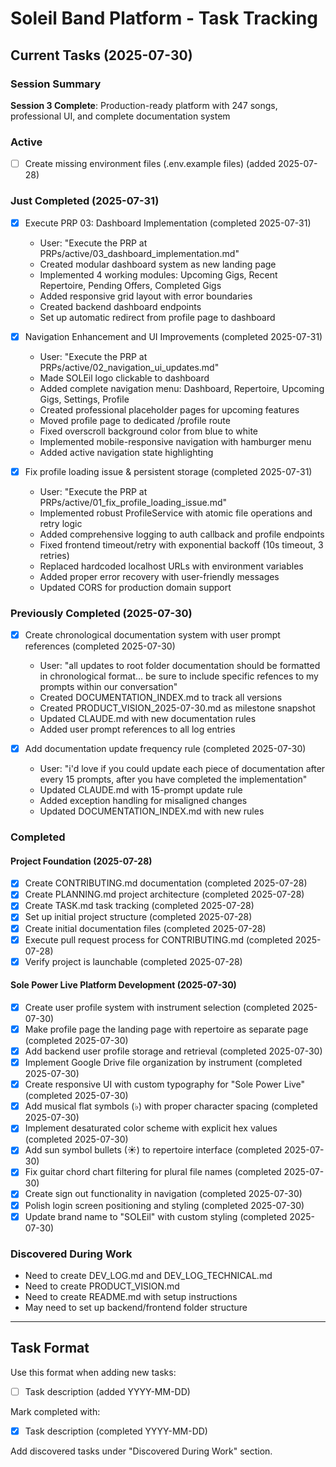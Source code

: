 # Soleil Band Platform - Task Tracking

## Current Tasks (2025-07-30)

### Session Summary
**Session 3 Complete**: Production-ready platform with 247 songs, professional UI, and complete documentation system

### Active
- [ ] Create missing environment files (.env.example files) (added 2025-07-28)

### Just Completed (2025-07-31)
- [x] Execute PRP 03: Dashboard Implementation (completed 2025-07-31)
  - User: "Execute the PRP at PRPs/active/03_dashboard_implementation.md"
  - Created modular dashboard system as new landing page
  - Implemented 4 working modules: Upcoming Gigs, Recent Repertoire, Pending Offers, Completed Gigs
  - Added responsive grid layout with error boundaries
  - Created backend dashboard endpoints
  - Set up automatic redirect from profile page to dashboard

- [x] Navigation Enhancement and UI Improvements (completed 2025-07-31)
  - User: "Execute the PRP at PRPs/active/02_navigation_ui_updates.md"
  - Made SOLEil logo clickable to dashboard
  - Added complete navigation menu: Dashboard, Repertoire, Upcoming Gigs, Settings, Profile
  - Created professional placeholder pages for upcoming features
  - Moved profile page to dedicated /profile route
  - Fixed overscroll background color from blue to white
  - Implemented mobile-responsive navigation with hamburger menu
  - Added active navigation state highlighting

- [x] Fix profile loading issue & persistent storage (completed 2025-07-31)
  - User: "Execute the PRP at PRPs/active/01_fix_profile_loading_issue.md"  
  - Implemented robust ProfileService with atomic file operations and retry logic
  - Added comprehensive logging to auth callback and profile endpoints
  - Fixed frontend timeout/retry with exponential backoff (10s timeout, 3 retries)
  - Replaced hardcoded localhost URLs with environment variables 
  - Added proper error recovery with user-friendly messages
  - Updated CORS for production domain support

### Previously Completed (2025-07-30)
- [x] Create chronological documentation system with user prompt references (completed 2025-07-30)
  - User: "all updates to root folder documentation should be formatted in chronological format... be sure to include specific refences to my prompts within our conversation"
  - Created DOCUMENTATION_INDEX.md to track all versions
  - Created PRODUCT_VISION_2025-07-30.md as milestone snapshot
  - Updated CLAUDE.md with new documentation rules
  - Added user prompt references to all log entries

- [x] Add documentation update frequency rule (completed 2025-07-30)
  - User: "i'd love if you could update each piece of documentation after every 15 prompts, after you have completed the implementation"
  - Updated CLAUDE.md with 15-prompt update rule
  - Added exception handling for misaligned changes
  - Updated DOCUMENTATION_INDEX.md with new rules

### Completed

#### Project Foundation (2025-07-28)
- [x] Create CONTRIBUTING.md documentation (completed 2025-07-28)
- [x] Create PLANNING.md project architecture (completed 2025-07-28)
- [x] Create TASK.md task tracking (completed 2025-07-28)
- [x] Set up initial project structure (completed 2025-07-28)
- [x] Create initial documentation files (completed 2025-07-28)  
- [x] Execute pull request process for CONTRIBUTING.md (completed 2025-07-28)
- [x] Verify project is launchable (completed 2025-07-28)

#### Sole Power Live Platform Development (2025-07-30)
- [x] Create user profile system with instrument selection (completed 2025-07-30)
- [x] Make profile page the landing page with repertoire as separate page (completed 2025-07-30)
- [x] Add backend user profile storage and retrieval (completed 2025-07-30)
- [x] Implement Google Drive file organization by instrument (completed 2025-07-30)
- [x] Create responsive UI with custom typography for "Sole Power Live" (completed 2025-07-30)
- [x] Add musical flat symbols (♭) with proper character spacing (completed 2025-07-30)
- [x] Implement desaturated color scheme with explicit hex values (completed 2025-07-30)
- [x] Add sun symbol bullets (☀) to repertoire interface (completed 2025-07-30)
- [x] Fix guitar chord chart filtering for plural file names (completed 2025-07-30)
- [x] Create sign out functionality in navigation (completed 2025-07-30)
- [x] Polish login screen positioning and styling (completed 2025-07-30)
- [x] Update brand name to "SOLEil" with custom styling (completed 2025-07-30)

### Discovered During Work
- Need to create DEV_LOG.md and DEV_LOG_TECHNICAL.md
- Need to create PRODUCT_VISION.md
- Need to create README.md with setup instructions
- May need to set up backend/frontend folder structure

---

## Task Format
Use this format when adding new tasks:
- [ ] Task description (added YYYY-MM-DD)

Mark completed with:
- [x] Task description (completed YYYY-MM-DD)

Add discovered tasks under "Discovered During Work" section.